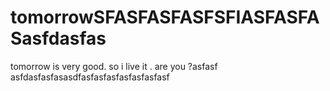 tomorrowSFASFASFASFSFIASFASFASasfdasfas
========

tomorrow is very good. so i live it . are you ?asfasf
asfdasfasfasasdfasfasfasfasfasfasfasf
